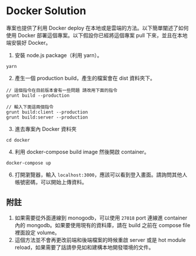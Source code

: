 # Docker Solution

專案也提供了利用 Docker deploy 在本地或是雲端的方法。以下簡單闡述了如何使用 Docker 部署這個專案。以下假設你已經將這個專案 pull 下來，並且在本地端安裝好 Docker。

1. 安裝 node.js package（利用 yarn）。

```shell=
yarn
```

2. 產生一個 production build，產生的檔案會在 dist 資料夾下。

```shell
// 這個指令在目前版本會有一些問題 請改用下面的指令
grunt build --production

// 輸入下面這兩個指令
grunt build:client --production
grunt build:server --production
```

3. 進去專案內 Docker 資料夾

```shell=
cd docker
```

4. 利用 docker-compose build image 然後開啟 container。

```shell=
docker-compose up
```

6. 打開瀏覽器，輸入 `localhost:3000`，應該可以看到登入畫面。請詢問其他人帳號密碼，可以開始上傳資料。

## 附註

1. 如果需要從外面連線到 monogodb，可以使用 `27018` port 連線進 container 內的 mongodb。如果要使用現有的資料庫，請在 build 之前在 compose file 裡面設定 volume。
2. 這個方法並不會再更改前端和後端檔案的時候重啟 server 或是 hot module reload，如果需要了話請參見如和建構本地開發環境的文件。
